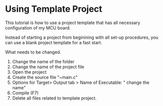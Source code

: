 # Using Template Project

This tutorial is how to use a project template that has all necessary configuration of my MCU board.

Instead of starting a project from beginining with all set-up procedures, you can use a blank project template for a fast start.

What needs to be changed.

1. Change the name of the folder
2. Change the name of the project file
3. Open the project
4. Create the source file "\~main.c"
5. Options for Target> Output tab > Name of Executable: " change the name"
6. Compile (F7)
7. Delete all files related to template project.
